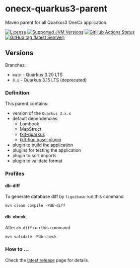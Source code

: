 # onecx-quarkus3-parent

Maven parent for all Quarkus3 OneCx application.

[![License](https://img.shields.io/github/license/onecx/onecx-quarkus3-parent?style=for-the-badge&logo=apache)](https://www.apache.org/licenses/LICENSE-2.0)
[![Supported JVM Versions](https://img.shields.io/badge/JVM-17-brightgreen.svg?style=for-the-badge&logo=Java)](https://openjdk.org/projects/jdk/17/)
[![GitHub Actions Status](https://img.shields.io/github/actions/workflow/status/onecx/onecx-quarkus3-parent/build.yml?logo=GitHub&style=for-the-badge)](https://github.com/onecx/onecx-quarkus3-parent/actions/workflows/build.yml)
[![GitHub tag (latest SemVer)](https://img.shields.io/github/v/release/onecx/onecx-quarkus3-parent?display_name=tag&sort=semver&logo=github&style=for-the-badge)](https://github.com/onecx/onecx-quarkus3-parent/releases/latest)


## Versions

Branches:
* `main` - Quarkus 3.20 LTS
* `0.x` - Quarkus 3.15 LTS (deprecated)

### Definition

This parent contains:
* version of the `Quarkus 3.x.x`
* default dependencies:
    * Lombook
    * MapStruct
    * [tkit-quarkus](https://github.com/1000kit/tkit-quarkus)
    * [tkit-liquibase-plugin](https://github.com/1000kit/tkit-liquibase-plugin)
* plugin to build the application
* plugins for testing the application
* plugin to sort imports
* plugin to validate format

### Profiles

#### db-diff

To generate database diff by `liquibase` run this command
```shell
mvn clean compile -Pdb-diff
```

#### db-check

After `db-diff` run this command
```shell
mvn validate -Pdb-check
```

### How to ...

Check the [latest release](https://github.com/onecx/onecx-quarkus3-parent/releases/latest) page for details.
